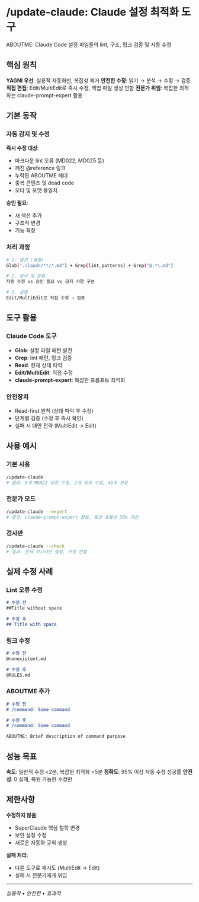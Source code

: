 # /update-claude: Claude 설정 최적화 도구

ABOUTME: Claude Code 설정 파일들의 lint, 구조, 링크 검증 및 자동 수정

## 핵심 원칙

**YAGNI 우선**: 실용적 자동화만, 복잡성 제거
**안전한 수정**: 읽기 → 분석 → 수정 → 검증
**직접 편집**: Edit/MultiEdit로 즉시 수정, 백업 파일 생성 안함
**전문가 위임**: 복잡한 최적화는 claude-prompt-expert 활용

## 기본 동작

### 자동 감지 및 수정

**즉시 수정 대상**:

- 마크다운 lint 오류 (MD022, MD025 등)
- 깨진 @reference 링크
- 누락된 ABOUTME 헤더
- 중복 콘텐츠 및 dead code
- 오타 및 포맷 불일치

**승인 필요**:

- 새 섹션 추가
- 구조적 변경
- 기능 확장

### 처리 과정

```bash
# 1. 발견 (병렬)
Glob(".claude/**/*.md") + Grep(lint_patterns) + Grep("@.*\.md")

# 2. 분석 및 분류
자동 수정 vs 승인 필요 vs 금지 사항 구분

# 3. 실행
Edit/MultiEdit로 직접 수정 → 검증
```

## 도구 활용

### Claude Code 도구

- **Glob**: 설정 파일 패턴 발견
- **Grep**: lint 패턴, 링크 검증
- **Read**: 현재 상태 파악
- **Edit/MultiEdit**: 직접 수정
- **claude-prompt-expert**: 복잡한 프롬프트 최적화

### 안전장치

- Read-first 원칙 (상태 파악 후 수정)
- 단계별 검증 (수정 후 즉시 확인)
- 실패 시 대안 전략 (MultiEdit → Edit)

## 사용 예시

### 기본 사용

```bash
/update-claude
# 결과: 5개 MD022 오류 수정, 2개 링크 수정, 45초 완료
```

### 전문가 모드

```bash
/update-claude --expert
# 결과: claude-prompt-expert 활용, 토큰 효율성 30% 개선
```

### 검사만

```bash
/update-claude --check  
# 결과: 문제 보고서만 생성, 수정 안함
```

## 실제 수정 사례

### Lint 오류 수정

```markdown
# 수정 전
##Title without space

# 수정 후  
## Title with space
```

### 링크 수정

```markdown
# 수정 전
@nonexistent.md

# 수정 후
@RULES.md
```

### ABOUTME 추가

```markdown
# 수정 전
# /command: Some command

# 수정 후
# /command: Some command

ABOUTME: Brief description of command purpose
```

## 성능 목표

**속도**: 일반적 수정 <2분, 복잡한 최적화 <5분
**정확도**: 95% 이상 자동 수정 성공률
**안전성**: 0 실패, 복원 가능한 수정만

## 제한사항

**수정하지 않음**:

- SuperClaude 핵심 철학 변경
- 보안 설정 수정  
- 새로운 자동화 규칙 생성

**실패 처리**:

- 다른 도구로 재시도 (MultiEdit → Edit)
- 실패 시 전문가에게 위임

---
*실용적 • 안전한 • 효과적*
